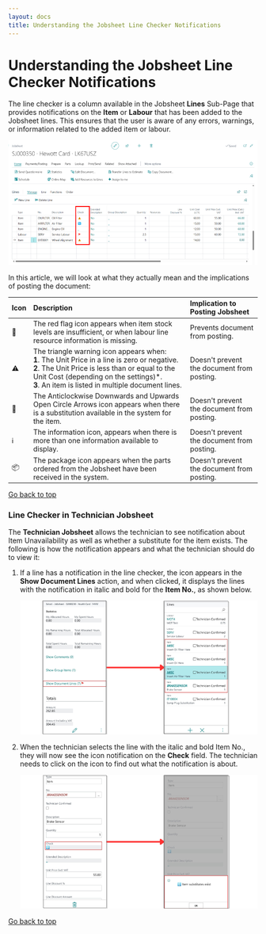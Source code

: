 ```yaml
---
layout: docs
title: Understanding the Jobsheet Line Checker Notifications
---
```


<a name="top"></a>

# Understanding the Jobsheet Line Checker Notifications
The line checker is a column available in the Jobsheet **Lines** Sub-Page that provides notifications on the **Item** or **Labour** that has been added to the Jobsheet lines. This ensures that the user is aware of any errors, warnings, or information related to the added item or labour. 

   ![](media/garagehive-line-checker.png)

In this article, we will look at what they actually mean and the implications of posting the document:

   | Icon | Description                                                                                                                                                                                                                                                 | Implication to Posting Jobsheet            |
   | :--- | :---------------------------------------------------------------------------------------------------------------------------------------------------------------------------------------------------------------------------------------------------------- | :----------------------------------------- |
   | 🚩    | The red flag icon appears when item stock levels are insufficient, or when labour line resource information is missing.                                                                                                                                     | Prevents document from posting.            |
   | ⚠️    | The triangle warning icon appears when: <br> **1**. The Unit Price in a line is zero or negative. <br> **2**. The Unit Price is less than or equal to the Unit Cost (depending on the settings)*. <br> **3**. An item is listed in multiple document lines. | Doesn't prevent the document from posting. |
   | 🔁    | The Anticlockwise Downwards and Upwards Open Circle Arrows icon appears when there is a substitution available in the system for the item.                                                                                                                  | Doesn't prevent the document from posting. |
   | ℹ️    | The information icon, appears when there is more than one information available to display.                                                                                                                                                                 | Doesn't prevent the document from posting. |
   | 📦    | The package icon appears when the parts ordered from the Jobsheet have been received in the system.                                                                                                                                                         | Doesn't prevent the document from posting. |


[Go back to top](#top)

### Line Checker in Technician Jobsheet
The **Technician Jobsheet** allows the technician to see notification about Item Unavailability as well as whether a substitute for the item exists. The following is how the notification appears and what the technician should do to view it:
1. If a line has a notification in the line checker, the icon appears in the **Show Document Lines** action, and when clicked, it displays the lines with the notification in italic and bold for the **Item No.**, as shown below.

   ![](media/garagehive-line-checker-technician1.png)

2. When the technician selects the line with the italic and bold Item No., they will now see the icon notification on the **Check** field. The technician needs to click on the icon to find out what the notification is about.

   ![](media/garagehive-line-checker-technician2.png)


[Go back to top](#top)
